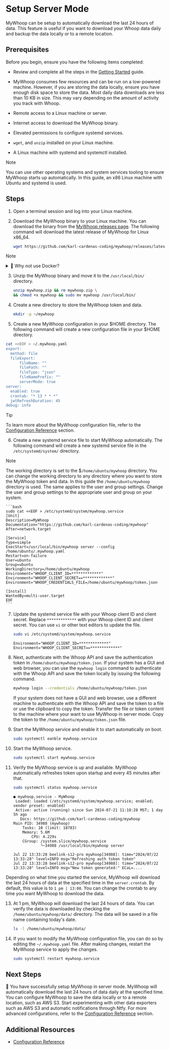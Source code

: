 # Setup Server Mode

MyWhoop can be setup to automatically download the last 24 hours of data. This feature is useful if you want to download your Whoop data daily and backup the data locally or to a remote location. 


## Prerequisites

Before you begin, ensure you have the following items completed:

- Review and complete all the steps in the [Getting Started](/docs/get-started.md) guide.

- MyWhoop consumes few resources and can be run on a low-powered machine. However,  if you are storing the data locally, ensure you have enough disk space to store the data. Most daily data downloads are less than 10 KB in size. This may vary depending on the amount of activity you track with Whoop.

- Remote access to a Linux machine or server.

- Internet access to download the MyWhoop binary.

- Elevated permissions to configure systemd services.

- `wget`, and `unzip` installed on your Linux machine.

- A Linux machine with systemd and systemctl installed. 

> [!NOTE]
> You can use other operating systems and system services tooling to ensure MyWhoop starts up automatically. In this guide, an x86 Linux machine with Ubuntu and systemd is used.


## Steps


1.  Open a terminal session and log into your Linux machine. 


2. Download the MyWhoop binary to your Linux machine. You can download the binary from the [MyWhoop releases page](https://github.com/karl-cardenas-coding/mywhoop/releases).  The following command will download the latest release of MyWhoop for Linux x86_64.

    ```bash
    wget https://github.com/karl-cardenas-coding/mywhoop/releases/latest/download/mywhoop_darwin_x86_64.zip --output-document mywhoop.zip
    ```
> [!NOTE]
> <details><summary>🐳 Why not use Docker? </summary><br>
>
>
>   Monitoring and managing Docker containers is not as trivial as using a   binary. If you are interested in using the MyWhoop Docker container with systemd, check out the [Running Docker Containers with Systemd](https://blog.container-solutions.com/running-docker-containers-with-systemd) to get an idea of how to use Docker containers with systemd. 
> </details>

3. Unzip the MyWhoop binary and move it to the `/usr/local/bin/` directory. 

    ```bash
    unzip mywhoop.zip && rm mywhoop.zip \
    && chmod +x mywhoop && sudo mv mywhoop /usr/local/bin/
    ```

4. Create a new directory to store the MyWhoop token and data.

    ```bash
    mkdir -p ~/mywhoop
    ```

5. Create a new MyWhoop configuration in your $HOME directory. The following command will create a new configuration file in your $HOME directory. 


```bash
cat <<EOF > ~/.mywhoop.yaml
export:
  method: file
  fileExport:
      fileName: ""
      filePath: ""
      fileType: "json"
      fileNamePrefix: ""
      serverMode: true
server:
  enabled: true
  crontab: "* 13 * * *"
  jwtRefreshDuration: 45
debug: info
```

> [!TIP]
> To learn more about the MyWhoop configuration file, refer to the [Configuration Reference](./docs/configuration_reference.md) section.

6. Create a new systemd service file to start MyWhoop automatically. The following command will create a new systemd service file in the `/etc/systemd/system/` directory. 

> [!NOTE]
> The working directory is set to the $`/home/ubuntu/mywhoop` directory. You can change the working directory to any directory where you want to store the MyWhoop token and data. In this guide the `/home/ubuntu/mywhoop` directory is used. The same applies to the user and group settings. Change the user and group settings to the appropriate user and group on your system.


    ```bash
    sudo cat <<EOF > /etc/systemd/system/mywhoop.service
    [Unit]
    Description=MyWhoop
    Documentation="https://github.com/karl-cardenas-coding/mywhoop"
    After=network.target

    [Service]
    Type=simple
    ExecStart=/usr/local/bin/mywhoop server --config /home/ubuntu/.mywhoop.yaml
    Restart=on-failure
    User=ubuntu
    Group=ubuntu
    WorkingDirectory=/home/ubuntu/mywhoop
    Environment="WHOOP_CLIENT_ID=*************"
    Environment="WHOOP_CLIENT_SECRET==*************"
    Environment="WHOOP_CREDENTIALS_FILE=/home/ubuntu/mywhoop/token.json

    [Install]
    WantedBy=multi-user.target
    EOF
    ```

7. Update the systemd service file with your Whoop client ID and client secret. Replace `*************` with your Whoop client ID and client secret. You can use `vi` or other text editors to update the file. 

    ```bash
    sudo vi /etc/systemd/system/mywhoop.service
    ```

    ```shell
    Environment="WHOOP_CLIENT_ID=*************"
    Environment="WHOOP_CLIENT_SECRET==*************"
    ```


8. Next, authenticate with the Whoop API and save the authentication token in `/home/ubuntu/mywhoop/token.json`. If your system has a GUI and web browser, you can use the `mywhoop login` command to authenticate with the Whoop API and save the token locally by issuing the following command. 

    ```bash
    mywhoop login --credentials /home/ubuntu/mywhoop/token.json
    ```

    If your system does not have a GUI and web browser, use a different machine to authenticate with the Whoop API and save the token to a file or use the clipboard to copy the token. Transfer the file or token content to the machine where your want to use MyWhoop in server mode. Copy the token to the `/home/ubuntu/mywhoop/token.json` file.

9. Start the MyWhoop service and enable it to start automatically on boot. 

    ```bash
    sudo systemctl eanble mywhoop.service
    ```

10. Start the MyWhoop service.

    ```bash
    sudo systemctl start mywhoop.service
    ```

11. Verify the MyWhoop service is up and available. MyWhoop automatically refreshes token upon startup and every 45 minutes after that.

    ```bash
    sudo systemctl status mywhoop.service
    ```

    ```shell
    ● mywhoop.service - MyWhoop
     Loaded: loaded (/etc/systemd/system/mywhoop.service; enabled; vendor preset: enabled)
     Active: active (running) since Sun 2024-07-21 11:18:28 MST; 1 day 5h ago
       Docs: https://github.com/karl-cardenas-coding/mywhoop
    Main PID: 34988 (mywhoop)
        Tasks: 10 (limit: 18783)
        Memory: 5.6M
            CPU: 4.229s
        CGroup: /system.slice/mywhoop.service
                └─34988 /usr/local/bin/mywhoop server

    Jul 22 13:33:28 beelink-s12-pro mywhoop[34988]: time="2024/07/22 13:33:28" level=INFO msg="Refreshing auth token token"
    Jul 22 13:33:28 beelink-s12-pro mywhoop[34988]: time="2024/07/22 13:33:28" level=INFO msg="New token generated:" ECaL=....
    ```

Depending on what time you started the service, MyWhoop will download the last 24 hours of data at the specified time in the `server.crontab`. By default, this value is to `1 pm | 13:00`. You can change the crontab to any time you want MyWhoop to download the data.


13. At 1 pm, MyWhoop will download the last 24 hours of data. You can verify the data is downloaded by checking the `/home/ubuntu/mywhoop/data/` directory. The data will be saved in a file name containing today's date. 

    ```bash
    ls -l /home/ubuntu/mywhoop/data/
    ```


14. If you want to modify the MyWhoop configuration file, you can do so by editing the `~/.mywhoop.yaml` file. After making changes, restart the MyWhoop service to apply the changes.

    ```bash
    sudo systemctl restart mywhoop.service
    ```



## Next Steps

🎊 You have successfully setup MyWhoop in server mode. MyWhoop will automatically download the last 24 hours of data daily at the specified time. You can configure MyWhoop to save the data locally or to a remote location, such as AWS S3. Start experimenting with other data exporters such as AWS S3 and automatic notifications through Ntfy. For more advanced configurations, refer to the [Configuration Reference](./docs/configuration_reference.md) section.



## Additional Resources

- [Configuration Reference](./docs/configuration_reference.md)